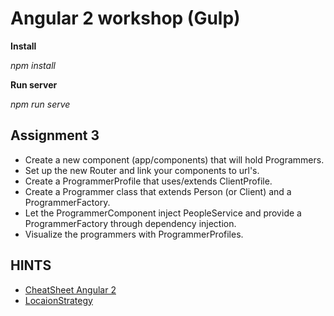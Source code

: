 # Angular 2 workshop (Gulp)

**Install**

_npm install_

**Run server**

_npm run serve_


## Assignment 3
  * Create a new component (app/components) that will hold Programmers.
  * Set up the new Router and link your components to url's.
  * Create a ProgrammerProfile that uses/extends ClientProfile.
  * Create a Programmer class that extends Person (or Client) and a ProgrammerFactory.
  * Let the ProgrammerComponent inject PeopleService and provide a ProgrammerFactory through dependency injection.
  * Visualize the programmers with ProgrammerProfiles.


## HINTS
  * [CheatSheet Angular 2](https://angular.io/cheatsheet)
  * [LocaionStrategy](https://angular.io/docs/ts/latest/api/router/HashLocationStrategy-class.html)
